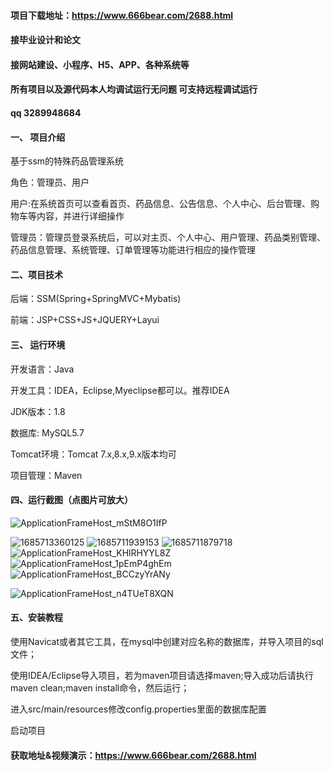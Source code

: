 
#### 项目下载地址：https://www.666bear.com/2688.html
#### 接毕业设计和论文
#### 接网站建设、小程序、H5、APP、各种系统等
#### 所有项目以及源代码本人均调试运行无问题 可支持远程调试运行
#### qq 3289948684

#### 一、 项目介绍

基于ssm的特殊药品管理系统

角色：管理员、用户

用户:在系统首页可以查看首页、药品信息、公告信息、个人中心、后台管理、购物车等内容，并进行详细操作

管理员：管理员登录系统后，可以对主页、个人中心、用户管理、药品类别管理、药品信息管理、系统管理、订单管理等功能进行相应的操作管理

#### 二、项目技术
后端：SSM(Spring+SpringMVC+Mybatis)

前端：JSP+CSS+JS+JQUERY+Layui
#### 三、 运行环境
开发语言：Java

开发工具：IDEA，Eclipse,Myeclipse都可以。推荐IDEA

JDK版本：1.8

数据库: MySQL5.7

Tomcat环境：Tomcat 7.x,8.x,9.x版本均可

项目管理：Maven

#### 四、运行截图（点图片可放大）
![ApplicationFrameHost_mStM8O1IfP](https://github.com/666bears/Property/assets/143094776/7d829e4a-1c4a-4777-8fd0-b9aec26d53b7)

![1685713360125](https://github.com/666bears/Property/assets/143094776/036e97c1-2ad5-4835-a82c-6f57dfd22b57)
![1685711939153](https://github.com/666bears/Property/assets/143094776/cd6df578-527d-441a-9784-fe4f84ed7f8e)
![1685711879718](https://github.com/666bears/Property/assets/143094776/3d38bee5-8538-4f2a-b2b9-83a40da167d1)
![ApplicationFrameHost_KHlRHYYL8Z](https://github.com/666bears/Property/assets/143094776/cfabf8f0-7bbe-4b53-88e2-cac23b673324)
![ApplicationFrameHost_1pEmP4ghEm](https://github.com/666bears/Property/assets/143094776/c7d705c8-30da-458a-a806-051e763b5e13)
![ApplicationFrameHost_BCCzyYrANy](https://github.com/666bears/Property/assets/143094776/f1f458c7-0e82-433b-99f5-bb9aa46fa76c)

![ApplicationFrameHost_n4TUeT8XQN](https://github.com/666bears/Property/assets/143094776/e10b1955-9928-4aa5-9e4e-ae55ed0b802b)

#### 五、安装教程
使用Navicat或者其它工具，在mysql中创建对应名称的数据库，并导入项目的sql文件；

使用IDEA/Eclipse导入项目，若为maven项目请选择maven;导入成功后请执行maven clean;maven install命令，然后运行；

进入src/main/resources修改config.properties里面的数据库配置

启动项目

#### 获取地址&视频演示：https://www.666bear.com/2688.html




